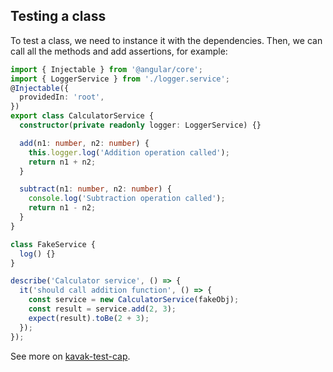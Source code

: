 ## Testing a class
To test a class, we need to instance it with the dependencies. Then, we can call all the methods and add assertions, for example:

```ts
import { Injectable } from '@angular/core';
import { LoggerService } from './logger.service';
@Injectable({
  providedIn: 'root',
})
export class CalculatorService {
  constructor(private readonly logger: LoggerService) {}

  add(n1: number, n2: number) {
    this.logger.log('Addition operation called');
    return n1 + n2;
  }

  subtract(n1: number, n2: number) {
    console.log('Subtraction operation called');
    return n1 - n2;
  }
}
```

```ts
class FakeService {
  log() {}
}

describe('Calculator service', () => {
  it('should call addition function', () => {
    const service = new CalculatorService(fakeObj);
    const result = service.add(2, 3);
    expect(result).toBe(2 + 3);
  });
});
```
See more on [kavak-test-cap](https://github.com/CrisVega08/kavak-test-cap).
